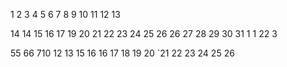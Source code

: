 1
2
3
4
5
6
7
8
9
10
11
12
13

14
14
15
16
17
19
20
21
22
23
24
25
26
26
27
28
29
30
31
1
1
22
3

55
66
710
12
13
15
16
16
17
18
19
20
`21
22
23
24
25
26







